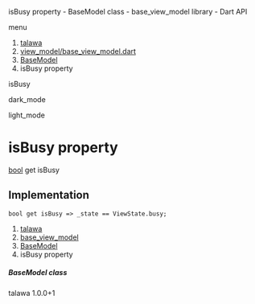 




isBusy property - BaseModel class - base\_view\_model library - Dart API







menu

1. [talawa](../../index.html)
2. [view\_model/base\_view\_model.dart](../../file-___home_harshil_Desktop_open-source_palisadoes_talawa_lib_view_model_base_view_model/)
3. [BaseModel](../../file-___home_harshil_Desktop_open-source_palisadoes_talawa_lib_view_model_base_view_model/BaseModel-class.html)
4. isBusy property

isBusy


dark\_mode

light\_mode




# isBusy property


[bool](https://api.flutter.dev/flutter/dart-core/bool-class.html)
get
isBusy

## Implementation

```
bool get isBusy => _state == ViewState.busy;
```


 


1. [talawa](../../index.html)
2. [base\_view\_model](../../file-___home_harshil_Desktop_open-source_palisadoes_talawa_lib_view_model_base_view_model/)
3. [BaseModel](../../file-___home_harshil_Desktop_open-source_palisadoes_talawa_lib_view_model_base_view_model/BaseModel-class.html)
4. isBusy property

##### BaseModel class





talawa
1.0.0+1






